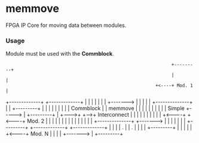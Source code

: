 # memmove
FPGA IP Core for moving data between modules.

### Usage

Module must be used with the **Commblock**.

                                                                  +---------+
                                                                  |         |
                                                            +<----+ Mod. 1  |
+-------------+    +-------------+                          |     |         |
|             |    |             |                        +------->         |
|             |    |             |   +--------------+     | |     +---------+
|             |    |             |   |              |     | |
|  Commblock  |    |   memmove   |   |              |     | |
|             |    |             |   |   Simple     +-----> |     +---------+
|             +--->+             +-->+ Interconnect |     | |     |         |
|             |    |             |   |              +<----+ +<----+ Mod. 2  |
|             |    |             |   |              |     | |     |         |
|             |    |             |   +--------------+     +------->         |
|             |    |             |                        | |     +---------+
+-------------+    +-------------+                        | |
                                                          | |          .
                                                          | |          .
                                                          | |
                                                          | |     +---------+
                                                          | |     |         |
                                                          | +<----+ Mod. N  |
                                                          |       |         |
                                                          +------->         |
                                                                  +---------+
